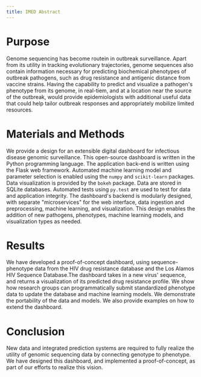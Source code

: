 ```yaml
---
title: IMED Abstract
---
```


# Purpose

Genome sequencing has become routein in outbreak surveillance. Apart from its utility in tracking evolutionary trajectories, genome sequences also contain information necessary for predicting biochemical phenotypes of outbreak pathogens, such as drug resistance and antigenic distance from vaccine strains. Having the capability to predict and visualize a pathogen's phenotype from its genome, in real-tiem, and at a location near the source of the outbreak, would provide epidemiologists with additional useful data that could help tailor outbreak responses and appropriately mobilize limited resources.

# Materials and Methods

We provide a design for an extensible digital dashboard for infectious disease genomic surveillance. This open-source dashboard is written in the Python programming language. The application back-end is written using the Flask web framework. Automated machine learning model and parameter selection is enabled using the `numpy` and `scikit-learn` packages. Data visualization is provided by the `bokeh` package. Data are stored in SQLite databases. Automated tests using `py.test` are used to test for data and application integrity. The dashboard's backend is modularly designed, with separate "microservices" for the web interface, data ingestion and preprocessing, machine learning, and visualization. This design enables the addition of new pathogens, phenotypes, machine learning models, and visualization types as needed.

# Results

We have developed a proof-of-concept dashboard, using sequence-phenotype data from the HIV drug resistance database and the Los Alamos HIV Sequence Database.The dashboard takes in a new virus' sequence, and returns a visualization of its predicted drug resistance profile. We show how research groups can programmatically submit standardized phenotype data to update the database and machine learning models. We demonstrate the portability of the data and models. We also provide examples on how to extend the dashboard.

# Conclusion

New data and integrated prediction systems are required to fully realize the utility of genomic sequencing data by connecting genotype to phenotype. We have designed this dashboard, and implemented a proof-of-concept, as part of our efforts to realize this vision.